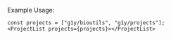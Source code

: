 Example Usage:

```
const projects = ["g1y/bioutils", "g1y/projects"];
<ProjectList projects={projects}></ProjectList>
```
